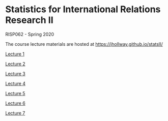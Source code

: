 Statistics for International Relations Research II
===============================

RISP062 - Spring 2020

The course lecture materials are hosted at https://jhollway.github.io/statsII/

[Lecture 1](https://jhollway.github.io/statsII/STAT_L1_Refresher.html)

[Lecture 2](https://jhollway.github.io/statsII/STAT_L2_Modelling.html)

[Lecture 3](https://jhollway.github.io/statsII/STAT_L3_Assumptions.html)

[Lecture 4](https://jhollway.github.io/statsII/STAT_L4_MLE.html)

[Lecture 5](https://jhollway.github.io/statsII/STAT_L5_Binary.html)

[Lecture 6](https://jhollway.github.io/statsII/STAT_L6_Multinomial.html)

[Lecture 7](https://jhollway.github.io/statsII/STAT_L7_Count.html)